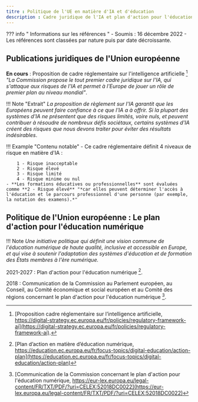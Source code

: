 ```yaml
---
titre : Politique de l'UE en matière d'IA et d'éducation
description : Cadre juridique de l'IA et plan d'action pour l'éducation numérique
---
```

??? info " Informations sur les références "
    - Soumis : 16 décembre 2022
    - Les références sont classées par nature puis par date décroissante.


## Publications juridiques de l'Union européenne

**En cours** : Proposition de cadre réglementaire sur l'intelligence artificielle [^framai1]
*"La Commission propose le tout premier cadre juridique sur l'IA, qui s'attaque aux risques de l'IA et permet à l'Europe de jouer un rôle de premier plan au niveau mondial"*.

!!! Note "Extrait"
      *La proposition de règlement sur l'IA garantit que les Européens peuvent faire confiance à ce que l'IA a à offrir. Si la plupart des systèmes d'IA ne présentent que des risques limités, voire nuls, et peuvent contribuer à résoudre de nombreux défis sociétaux, certains systèmes d'IA créent des risques que nous devons traiter pour éviter des résultats indésirables*.

!!! Example "Contenu notable"
    - Ce cadre réglementaire définit 4 niveaux de risque en matière d'IA :

        1 - Risque inacceptable  
        2 - Risque élevé  
        3 - Risque limité  
        4 - Risque minime ou nul
    - **Les formations éducatives ou professionnelles** sont évaluées comme **2 - Risque élevé** "*car elles peuvent déterminer l'accès à l'éducation et le parcours professionnel d'une personne (par exemple, la notation des examens).*"


## Politique de l'Union européenne : Le plan d'action pour l'éducation numérique

!!! Note
    *Une initiative politique qui définit une vision commune de l'éducation numérique de haute qualité, inclusive et accessible en Europe, et qui vise à soutenir l'adaptation des systèmes d'éducation et de formation des États membres à l'ère numérique.*

2021-2027 : Plan d'action pour l'éducation numérique [^DEAP1].

2018 : Communication de la Commission au Parlement européen, au Conseil, au Comité économique et social européen et au Comité des régions concernant le plan d'action pour l'éducation numérique [^DEAP2].

[^framai1]: [Proposition cadre réglementaire sur l’intelligence artificielle, https://digital-strategy.ec.europa.eu/fr/policies/regulatory-framework-ai](https://digital-strategy.ec.europa.eu/fr/policies/regulatory-framework-ai).

[^DEAP1]: [Plan d’action en matière d’éducation numérique, https://education.ec.europa.eu/fr/focus-topics/digital-education/action-plan](https://education.ec.europa.eu/fr/focus-topics/digital-education/action-plan)

[^DEAP2]: [Communication de la Commission concernant le plan d'action pour l'éducation numérique, https://eur-lex.europa.eu/legal-content/FR/TXT/PDF/?uri=CELEX:52018DC0022](https://eur-lex.europa.eu/legal-content/FR/TXT/PDF/?uri=CELEX:52018DC0022)

